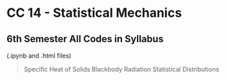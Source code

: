 # CC 14 - Statistical Mechanics

## 6th Semester All Codes in Syllabus 
(.ipynb and .html files)

> Specific Heat of Solids
> Blackbody Radiation
> Statistical Distributions

